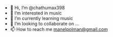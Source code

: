 - 👋 Hi, I’m @chathumax398
- 👀 I’m interested in music
- 🌱 I’m currently learning music
- 💞️ I’m looking to collaborate on ...
- 📫 How to reach me manelpolman@gmail.com

<!---
chathumax398/chathumax398 is a ✨ special ✨ repository because its `README.md` (this file) appears on your GitHub profile.
You can click the Preview link to take a look at your changes.
--->
